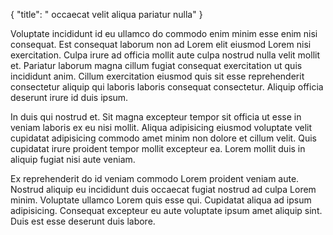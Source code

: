 {
  "title": " occaecat velit aliqua pariatur nulla"
}

Voluptate incididunt id eu ullamco do commodo enim minim esse enim nisi consequat. Est consequat laborum non ad Lorem elit eiusmod Lorem nisi exercitation. Culpa irure ad officia mollit aute culpa nostrud nulla velit mollit et. Pariatur laborum magna cillum fugiat consequat exercitation ut quis incididunt anim. Cillum exercitation eiusmod quis sit esse reprehenderit consectetur aliquip qui laboris laboris consequat consectetur. Aliquip officia deserunt irure id duis ipsum.

In duis qui nostrud et. Sit magna excepteur tempor sit officia ut esse in veniam laboris ex eu nisi mollit. Aliqua adipisicing eiusmod voluptate velit cupidatat adipisicing commodo amet minim non dolore et cillum velit. Quis cupidatat irure proident tempor mollit excepteur ea. Lorem mollit duis in aliquip fugiat nisi aute veniam.

Ex reprehenderit do id veniam commodo Lorem proident veniam aute. Nostrud aliquip eu incididunt duis occaecat fugiat nostrud ad culpa Lorem minim. Voluptate ullamco Lorem quis esse qui. Cupidatat aliqua ad ipsum adipisicing. Consequat excepteur eu aute voluptate ipsum amet aliquip sint. Duis est esse deserunt duis labore.